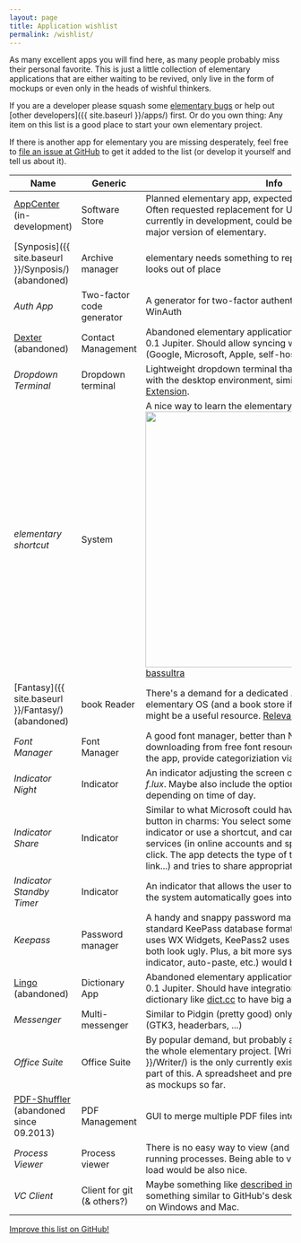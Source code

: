 ```yaml
---
layout: page
title: Application wishlist
permalink: /wishlist/
---
```


As many excellent apps you will find here, as many people probably miss their personal favorite. This is just a little collection of elementary applications that are either waiting to be revived, only live in the form of mockups or even only in the heads of wishful thinkers.

If you are a developer please squash some [elementary bugs](http://bugs.launchpad.net/elementary) or help out [other developers]({{ site.baseurl }}/apps/) first. Or do you own thing: Any item on this list is a good place to start your own elementary project.

If there is another app for elementary you are missing desperately, feel free to [file an issue at GitHub](https://github.com/AppImage/AppImageHub/issues/new) to get it added to the list (or develop it yourself and tell us about it).

Name | Generic | Info
---|---|---
[AppCenter](https://launchpad.net/appcenter) (in-development) | Software Store | Planned elementary app, expected for elementary 0.4 Loki. Often requested replacement for Ubuntu Software Center, currently in development, could be finished with the next major version of elementary.
[Synposis]({{ site.baseurl }}/Synposis/) (abandoned) | Archive manager | elementary needs something to replace `file roller` that looks out of place
*Auth App* | Two-factor code generator | A generator for two-factor authentication codes similar to WinAuth
[Dexter](https://launchpad.net/dexter-contacts) (abandoned) | Contact Management | Abandoned elementary application, was part of elementary 0.1 Jupiter. Should allow syncing with contacts in cloud (Google, Microsoft, Apple, self-hosted).
*Dropdown Terminal* | Dropdown terminal | Lightweight dropdown terminal that integrates seamlessly with the desktop environment, similar to the [GNOME Shell Extension](https://extensions.gnome.org/extension/442/drop-down-terminal/). 
*elementary shortcut* | System | A nice way to learn the elementary shortcuts. <img src="https://camo.githubusercontent.com/72b303c2c0340d0777f6e2031f6f8547b4524a33/687474703a2f2f666330312e64657669616e746172742e6e65742f667337312f662f323031322f3332322f622f302f6b6579626f6172645f73686f7274637574735f62795f62617373756c7472612d64356c6536366f2e706e67" align="left" width="456" > Source [bassultra](http://bassultra.deviantart.com/art/Keyboard-Shortcuts-Cheatsheet-338264016)
[Fantasy]({{ site.baseurl }}/Fantasy/) (abandoned) | book Reader | There's a demand for a dedicated .epub reader for elementary OS (and a book store if possible). [GNOME Books](https://github.com/martamilakovic/gnome-books) might be a useful resource. [Relevant Launchpad bug](https://bugs.launchpad.net/elementaryos/+bug/1183708).
*Font Manager* | Font Manager | A good font manager, better than NexusFont. Include downloading from free font resources directly from inside the app, provide categoriziation via library data
*Indicator Night* | Indicator | An indicator adjusting the screen color to time of day, like *f.lux*. Maybe also include the option to switch to dark theme depending on time of day.
*Indicator Share* | Indicator | Similar to what Microsoft could have done with the share button in charms: You select something, click on the indicator or use a shortcut, and can immediately share it via services (in online accounts and specified in settings) in one click. The app detects the type of the selection (image, text, link...) and tries to share appropriately.
*Indicator Standby Timer* | Indicator | An indicator that allows the user to set X minutes after which the system automatically goes into standby.
*Keepass* | Password manager | A handy and snappy password manager/keyring based on standard KeePass database format. The existing KeePassX uses WX Widgets, KeePass2 uses some other stuff, and they both look ugly. Plus, a bit more system integration (like indicator, auto-paste, etc.) would be sweet.
[Lingo](https://launchpad.net/lingo-dictionary) (abandoned) | Dictionary App | Abandoned elementary application, was part of elementary 0.1 Jupiter. Should have integration with a web-based dictionary like [dict.cc](http://dict.cc) to have big and updated database.
*Messenger* | Multi-messenger | Similar to Pidgin (pretty good) only with native integration (GTK3, headerbars, ...)
*Office Suite* | Office Suite | By popular demand, but probably an undertaking as big as the whole elementary project. [Writer]({{ site.baseurl }}/Writer/) is the only currently existing app that could be part of this. A spreadsheet and presentation app only exist as mockups so far.
[PDF-Shuffler](http://sourceforge.net/projects/pdfshuffler/) (abandoned since 09.2013) | PDF Management | GUI to merge multiple PDF files into one document. 
*Process Viewer* | Process viewer | There is no easy way to view (and sometimes kill) the running processes. Being able to view the CPU and memory load would be also nice.
*VC Client* | Client for git (& others?) | Maybe something like [described in this blog entry](http://tonsky.me/blog/reinventing-git-interface/), or something similar to GitHub's desktop application available on Windows and Mac.

<p><a class="b" href="https://github.com/AppImage/AppImageHub/edit/gh-pages/{{ page.path }}"><span class="octicon octicon-pencil"></span> Improve this list on GitHub!</a></p>
